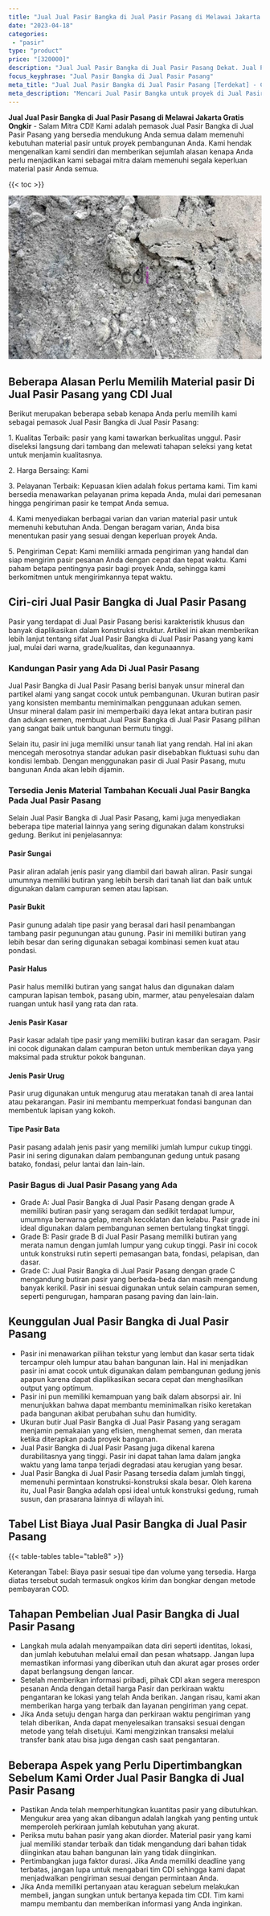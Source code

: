 ```yaml
---
title: "Jual Jual Pasir Bangka di Jual Pasir Pasang di Melawai Jakarta Gratis Ongkir"
date: "2023-04-18"
categories:
 - "pasir"
type: "product"
price: "[320000]"
description: "Jual Jual Pasir Bangka di Jual Pasir Pasang Dekat. Jual Pasir Bangka ini sering dipakai dalam proyek konstruksi sebagai material adukan yang berkualitas dan halus. Hubungi kami untuk informasi lebih lanjut."
focus_keyphrase: "Jual Pasir Bangka di Jual Pasir Pasang"
meta_title: "Jual Jual Pasir Bangka di Jual Pasir Pasang [Terdekat] - CDI"
meta_description: "Mencari Jual Pasir Bangka untuk proyek di Jual Pasir Pasang? Kami memiliki Jual Pasir Bangka berkualitas untuk material adukan. Segera dapatkan penawaran terbaik."
---
```


**Jual Jual Pasir Bangka di Jual Pasir Pasang di Melawai Jakarta Gratis Ongkir** - Salam Mitra CDI! Kami adalah pemasok Jual Pasir Bangka di Jual Pasir Pasang yang bersedia mendukung Anda semua dalam memenuhi kebutuhan material pasir untuk proyek pembangunan Anda. Kami hendak mengenalkan kami sendiri dan memberikan sejumlah alasan kenapa Anda perlu menjadikan kami sebagai mitra dalam memenuhi segala keperluan material pasir Anda semua.

{{< toc >}}

![Jual Jual Pasir Bangka di Jual Pasir Pasang di Melawai Jakarta Gratis Ongkir](/images/pasir/pasir-bangunan-02.jpg)

## Beberapa Alasan Perlu Memilih Material pasir Di Jual Pasir Pasang yang CDI Jual

Berikut merupakan beberapa sebab kenapa Anda perlu memilih kami sebagai pemasok Jual Pasir Bangka di Jual Pasir Pasang:

1\.  Kualitas Terbaik: pasir yang kami tawarkan berkualitas unggul. Pasir diseleksi langsung dari tambang dan melewati tahapan seleksi yang ketat untuk menjamin kualitasnya.

2\.  Harga Bersaing: Kami

3\.  Pelayanan Terbaik: Kepuasan klien adalah fokus pertama kami. Tim kami bersedia menawarkan pelayanan prima kepada Anda, mulai dari pemesanan hingga pengiriman pasir ke tempat Anda semua.

4\.  Kami menyediakan berbagai varian dan varian material pasir untuk memenuhi kebutuhan Anda. Dengan beragam varian, Anda bisa menentukan pasir yang sesuai dengan keperluan proyek Anda.

5\.  Pengiriman Cepat: Kami memiliki armada pengiriman yang handal dan siap mengirim pasir pesanan Anda dengan cepat dan tepat waktu. Kami paham betapa pentingnya pasir bagi proyek Anda, sehingga kami berkomitmen untuk mengirimkannya tepat waktu.

## Ciri-ciri Jual Pasir Bangka di Jual Pasir Pasang

Pasir yang terdapat di Jual Pasir Pasang berisi karakteristik khusus dan banyak diaplikasikan dalam konstruksi struktur. Artikel ini akan memberikan lebih lanjut tentang sifat Jual Pasir Bangka di Jual Pasir Pasang yang kami jual, mulai dari warna, grade/kualitas, dan kegunaannya.

### Kandungan Pasir yang Ada Di Jual Pasir Pasang

Jual Pasir Bangka di Jual Pasir Pasang berisi banyak unsur mineral dan partikel alami yang sangat cocok untuk pembangunan. Ukuran butiran pasir yang konsisten membantu meminimalkan penggunaan adukan semen. Unsur mineral dalam pasir ini memperbaiki daya lekat antara butiran pasir dan adukan semen, membuat Jual Pasir Bangka di Jual Pasir Pasang pilihan yang sangat baik untuk bangunan bermutu tinggi.

Selain itu, pasir ini juga memiliki unsur tanah liat yang rendah. Hal ini akan mencegah merosotnya standar adukan pasir disebabkan fluktuasi suhu dan kondisi lembab. Dengan menggunakan pasir di Jual Pasir Pasang, mutu bangunan Anda akan lebih dijamin.

### Tersedia Jenis Material Tambahan Kecuali Jual Pasir Bangka Pada Jual Pasir Pasang

Selain Jual Pasir Bangka di Jual Pasir Pasang, kami juga menyediakan beberapa tipe material lainnya yang sering digunakan dalam konstruksi gedung. Berikut ini penjelasannya:

#### Pasir Sungai

Pasir aliran adalah jenis pasir yang diambil dari bawah aliran. Pasir sungai umumnya memiliki butiran yang lebih bersih dari tanah liat dan baik untuk digunakan dalam campuran semen atau lapisan.

#### Pasir Bukit

Pasir gunung adalah tipe pasir yang berasal dari hasil penambangan tambang pasir pegunungan atau gunung. Pasir ini memiliki butiran yang lebih besar dan sering digunakan sebagai kombinasi semen kuat atau pondasi.

#### Pasir Halus

Pasir halus memiliki butiran yang sangat halus dan digunakan dalam campuran lapisan tembok, pasang ubin, marmer, atau penyelesaian dalam ruangan untuk hasil yang rata dan rata.

#### Jenis Pasir Kasar

Pasir kasar adalah tipe pasir yang memiliki butiran kasar dan seragam. Pasir ini cocok digunakan dalam campuran beton untuk memberikan daya yang maksimal pada struktur pokok bangunan.

#### Jenis Pasir Urug

Pasir urug digunakan untuk mengurug atau meratakan tanah di area lantai atau pekarangan. Pasir ini membantu memperkuat fondasi bangunan dan membentuk lapisan yang kokoh.

#### Tipe Pasir Bata

Pasir pasang adalah jenis pasir yang memiliki jumlah lumpur cukup tinggi. Pasir ini sering digunakan dalam pembangunan gedung untuk pasang batako, fondasi, pelur lantai dan lain-lain.

### Pasir Bagus di Jual Pasir Pasang yang Ada

*   Grade A: Jual Pasir Bangka di Jual Pasir Pasang dengan grade A memiliki butiran pasir yang seragam dan sedikit terdapat lumpur, umumnya berwarna gelap, merah kecoklatan dan kelabu. Pasir grade ini ideal digunakan dalam pembangunan semen bertulang tingkat tinggi.
*   Grade B: Pasir grade B di Jual Pasir Pasang memiliki butiran yang merata namun dengan jumlah lumpur yang cukup tinggi. Pasir ini cocok untuk konstruksi rutin seperti pemasangan bata, fondasi, pelapisan, dan dasar.
*   Grade C: Jual Pasir Bangka di Jual Pasir Pasang dengan grade C mengandung butiran pasir yang berbeda-beda dan masih mengandung banyak kerikil. Pasir ini sesuai digunakan untuk selain campuran semen, seperti pengurugan, hamparan pasang paving dan lain-lain.

## Keunggulan Jual Pasir Bangka di Jual Pasir Pasang

*   Pasir ini menawarkan pilihan tekstur yang lembut dan kasar serta tidak tercampur oleh lumpur atau bahan bangunan lain. Hal ini menjadikan pasir ini amat cocok untuk digunakan dalam pembangunan gedung jenis apapun karena dapat diaplikasikan secara cepat dan menghasilkan output yang optimum.
*   Pasir ini pun memiliki kemampuan yang baik dalam absorpsi air. Ini menunjukkan bahwa dapat membantu meminimalkan risiko keretakan pada bangunan akibat perubahan suhu dan humidity.
*   Ukuran butir Jual Pasir Bangka di Jual Pasir Pasang yang seragam menjamin pemakaian yang efisien, menghemat semen, dan merata ketika diterapkan pada proyek bangunan.
*   Jual Pasir Bangka di Jual Pasir Pasang juga dikenal karena durabilitasnya yang tinggi. Pasir ini dapat tahan lama dalam jangka waktu yang lama tanpa terjadi degradasi atau kerugian yang besar.
*   Jual Pasir Bangka di Jual Pasir Pasang tersedia dalam jumlah tinggi, memenuhi permintaan konstruksi-konstruksi skala besar. Oleh karena itu, Jual Pasir Bangka adalah opsi ideal untuk konstruksi gedung, rumah susun, dan prasarana lainnya di wilayah ini.

## Tabel List Biaya Jual Pasir Bangka di Jual Pasir Pasang

{{< table-tables table="table8" >}}

Keterangan Tabel: Biaya pasir sesuai tipe dan volume yang tersedia. Harga diatas tersebut sudah termasuk ongkos kirim dan bongkar dengan metode pembayaran COD.

## Tahapan Pembelian Jual Pasir Bangka di Jual Pasir Pasang

*   Langkah mula adalah menyampaikan data diri seperti identitas, lokasi, dan jumlah kebutuhan melalui email dan pesan whatsapp. Jangan lupa memastikan informasi yang diberikan utuh dan akurat agar proses order dapat berlangsung dengan lancar.
*   Setelah memberikan informasi pribadi, pihak CDI akan segera merespon pesanan Anda dengan detail harga Pasir dan perkiraan waktu pengantaran ke lokasi yang telah Anda berikan. Jangan risau, kami akan memberikan harga yang terbaik dan layanan pengiriman yang cepat.
*   Jika Anda setuju dengan harga dan perkiraan waktu pengiriman yang telah diberikan, Anda dapat menyelesaikan transaksi sesuai dengan metode yang telah disetujui. Kami mengizinkan transaksi melalui transfer bank atau bisa juga dengan cash saat pengantaran.

## Beberapa Aspek yang Perlu Dipertimbangkan Sebelum Kami Order Jual Pasir Bangka di Jual Pasir Pasang

*   Pastikan Anda telah memperhitungkan kuantitas pasir yang dibutuhkan. Mengukur area yang akan dibangun adalah langkah yang penting untuk memperoleh perkiraan jumlah kebutuhan yang akurat.
*   Periksa mutu bahan pasir yang akan diorder. Material pasir yang kami jual memiliki standar terbaik dan tidak mengandung dari bahan tidak diinginkan atau bahan bangunan lain yang tidak diinginkan.
*   Pertimbangkan juga faktor durasi. Jika Anda memiliki deadline yang terbatas, jangan lupa untuk mengabari tim CDI sehingga kami dapat menjadwalkan pengiriman sesuai dengan permintaan Anda.
*   Jika Anda memiliki pertanyaan atau keraguan sebelum melakukan membeli, jangan sungkan untuk bertanya kepada tim CDI. Tim kami mampu membantu dan memberikan informasi yang Anda inginkan.